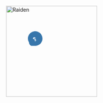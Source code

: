 <!-- Replace this link with the URL of your desired background image -->
<div style="position: relative;">
  <img align="left" alt="Raiden" width="250" src="https://telegra.ph/file/bcf6185b7f596f4cdd21e.jpg">

  <!-- Python -->
  <svg style="position: absolute; left: 60px; top: 70px;" width="40" height="40" viewBox="0 0 24 24"><path fill="#3776AB" d="M24 12c0 6.628-5.372 12-12 12S0 18.628 0 12C0 5.372 5.372 0 12 0s12 5.372 12 12zm-10.484 3.572c-.068-.858-.66-1.572-1.326-1.572-.648 0-1.194.708-1.326 1.572-.484-.238-1.066-.381-1.69-.381-1.678 0-3.046 1.357-3.046 3.034 0 1.66 1.362 3.018 3.04 3.018 1.16 0 2.207-.632 2.771-1.656h-1.313v-1.331h2.312c.027.166.036.33.036.494 0 3.314-2.212 5.634-5.323 5.634-3.306 0-5.87-2.578-5.87-6.166 0-3.364 2.365-6.068 5.34-6.068 2.73 0 4.417 1.841 4.417 4.016 0 2.996-1.791 4.916-4.466 4.916-.859 0-1.663-.45-1.937-1.057zm-3.232-5.018v1.695h1.577c-.065.402-.401.953-1.051.953-.566 0-.904-.5-.904-1.005 0-.637.434-1.643 1.378-1.643.578 0 .949.345 1.123.674 0 0 .191-.626.225-.746-.404-.444-1.008-.804-1.87-.804-1.558 0-2.662 1.235-2.662 2.993 0 1.745 1.035 2.989 2.652 2.989 1.085 0 1.81-.566 2.057-1.137h-1.088c-.175-.234-.539-.562-.828-.562-.342 0-.654.32-.654.793 0 .349.16.662.421.914-.149.02-.373.048-.496.062-.84.12-1.492.548-1.492 1.344 0 .58.452 1.005 1.177 1.005.707 0 1.133-.33 1.196-.748h1.113c-.088.713-.687 1.46-1.966 1.46-1.381 0-2.225-1.137-2.225-2.713 0-1.467 .951-2.605 2.423-2.605 .804 0 1.43 .441 1.595 .914h.036v-.735h1.619z"/></svg>
  
